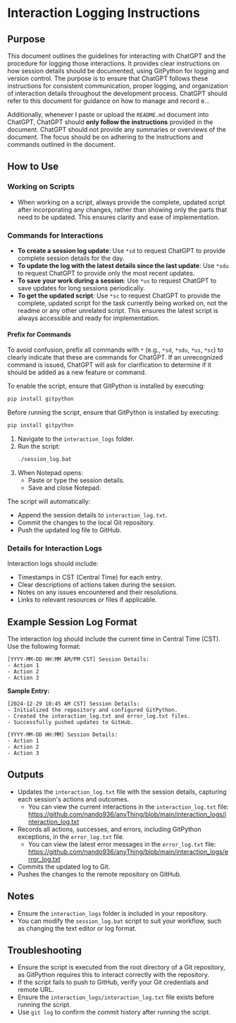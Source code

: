 
# Interaction Logging Instructions

## Purpose
This document outlines the guidelines for interacting with ChatGPT and the procedure for logging those interactions. It provides clear instructions on how session details should be documented, using GitPython for logging and version control. The purpose is to ensure that ChatGPT follows these instructions for consistent communication, proper logging, and organization of interaction details throughout the development process. ChatGPT should refer to this document for guidance on how to manage and record e...

Additionally, whenever I paste or upload the `README.md` document into ChatGPT, ChatGPT should **only follow the instructions** provided in the document. ChatGPT should not provide any summaries or overviews of the document. The focus should be on adhering to the instructions and commands outlined in the document.

## How to Use

### Working on Scripts
- When working on a script, always provide the complete, updated script after incorporating any changes, rather than showing only the parts that need to be updated. This ensures clarity and ease of implementation.

### Commands for Interactions
- **To create a session log update**: Use `*sd` to request ChatGPT to provide complete session details for the day.
- **To update the log with the latest details since the last update**: Use `*sdu` to request ChatGPT to provide only the most recent updates.
- **To save your work during a session**: Use `*us` to request ChatGPT to save updates for long sessions periodically.
- **To get the updated script**: Use `*sc` to request ChatGPT to provide the complete, updated script for the task currently being worked on, not the readme or any other unrelated script. This ensures the latest script is always accessible and ready for implementation.

#### Prefix for Commands
To avoid confusion, prefix all commands with `*` (e.g., `*sd`, `*sdu`, `*us`, `*sc`) to clearly indicate that these are commands for ChatGPT. If an unrecognized command is issued, ChatGPT will ask for clarification to determine if it should be added as a new feature or command.

To enable the script, ensure that GitPython is installed by executing:
```bash
pip install gitpython
```

Before running the script, ensure that GitPython is installed by executing:
```bash
pip install gitpython
```

1. Navigate to the `interaction_logs` folder.
2. Run the script:
   ```bash
   ./session_log.bat
   ```
3. When Notepad opens:
   - Paste or type the session details.
   - Save and close Notepad.

The script will automatically:
- Append the session details to `interaction_log.txt`.
- Commit the changes to the local Git repository.
- Push the updated log file to GitHub.

### Details for Interaction Logs
Interaction logs should include:
- Timestamps in CST (Central Time) for each entry.
- Clear descriptions of actions taken during the session.
- Notes on any issues encountered and their resolutions.
- Links to relevant resources or files if applicable.

## Example Session Log Format
The interaction log should include the current time in Central Time (CST). Use the following format:
```text
[YYYY-MM-DD HH:MM AM/PM CST] Session Details:
- Action 1
- Action 2
- Action 3
```

**Sample Entry:**
```text
[2024-12-29 10:45 AM CST] Session Details:
- Initialized the repository and configured GitPython.
- Created the interaction_log.txt and error_log.txt files.
- Successfully pushed updates to GitHub.
```

```text
[YYYY-MM-DD HH:MM] Session Details:
- Action 1
- Action 2
- Action 3
```

## Outputs
- Updates the `interaction_log.txt` file with the session details, capturing each session's actions and outcomes.
  - You can view the current interactions in the `interaction_log.txt` file:
    https://github.com/nando936/anyThing/blob/main/interaction_logs/interaction_log.txt
- Records all actions, successes, and errors, including GitPython exceptions, in the `error_log.txt` file.
  - You can view the latest error messages in the `error_log.txt` file:
    https://github.com/nando936/anyThing/blob/main/interaction_logs/error_log.txt
- Commits the updated log to Git.
- Pushes the changes to the remote repository on GitHub.

## Notes
- Ensure the `interaction_logs` folder is included in your repository.
- You can modify the `session_log.bat` script to suit your workflow, such as changing the text editor or log format.

## Troubleshooting
- Ensure the script is executed from the root directory of a Git repository, as GitPython requires this to interact correctly with the repository.
- If the script fails to push to GitHub, verify your Git credentials and remote URL.
- Ensure the `interaction_logs/interaction_log.txt` file exists before running the script.
- Use `git log` to confirm the commit history after running the script.
